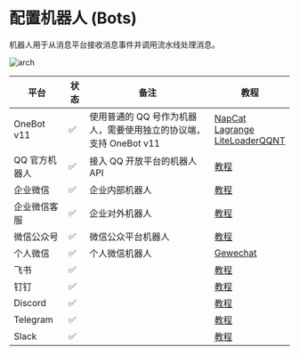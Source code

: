 # 配置机器人 (Bots)

机器人用于从消息平台接收消息事件并调用流水线处理消息。

![arch](/assets/image/zh/deploy/bots/arch.png)


| 平台 | 状态 | 备注  |教程 |
| ------ | ---- | ---- | ---- |
| OneBot v11 | ✅ | 使用普通的 QQ 号作为机器人，需要使用独立的协议端，支持 OneBot v11 | [NapCat](/zh/deploy/platforms/qq/aiocqhttp/napcat) <br> [Lagrange](/zh/deploy/platforms/qq/aiocqhttp/lagrange) <br> [LiteLoaderQQNT](/zh/deploy/platforms/qq/aiocqhttp/llonebot) |
| QQ 官方机器人 | ✅ | 接入 QQ 开放平台的机器人 API | [教程](/zh/deploy/platforms/qq/official_webhook) |
| 企业微信 | ✅ | 企业内部机器人 | [教程](/zh/deploy/platforms/wecom/wecom) |
| 企业微信客服 | ✅ | 企业对外机器人 | [教程](/zh/deploy/platforms/wecom/wecomcs) |
| 微信公众号 | ✅ | 微信公众平台机器人 | [教程](/zh/deploy/platforms/wxoa.md) |
| 个人微信 | ✅ | 个人微信机器人 | [Gewechat](/zh/deploy/platforms/wechat/gewechat) |
| 飞书 | ✅ |  | [教程](/zh/deploy/platforms/lark) |
| 钉钉 | ✅ |  | [教程](/zh/deploy/platforms/dingtalk) |
| Discord | ✅ |  | [教程](/zh/deploy/platforms/discord) |
| Telegram | ✅ |  | [教程](/zh/deploy/platforms/telegram) |
| Slack | ✅ |  | [教程](/zh/deploy/platforms/slack) |